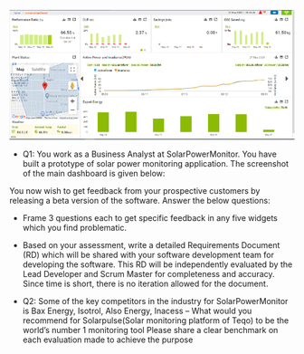 

![alt text](https://github.com/sir-ad/casestudy/blob/master/Dashboard%20Shots/solarpoer%20dash.png)

- Q1: You work as a Business Analyst at SolarPowerMonitor. You have built a prototype of solar power monitoring application. The screenshot of the main dashboard is given below:
 
You now wish to get feedback from your prospective customers by releasing a beta version of the software. Answer the below questions:
-	Frame 3 questions each to get specific feedback in any five widgets which you find problematic.
-	Based on your assessment, write a detailed Requirements Document (RD) which will be shared with your software development team for developing the software. This RD will be independently evaluated by the Lead Developer and Scrum Master for completeness and accuracy. Since time is short, there is no iteration allowed for the document.


- Q2: Some of the key competitors in the industry for SolarPowerMonitor is Bax Energy, Isotrol, Also Energy, Inacess – What would you recommend for Solarpulse(Solar monitoring platform of Teqo) to be the world’s number 1 monitoring tool
Please share a clear benchmark on each evaluation made to achieve the purpose

